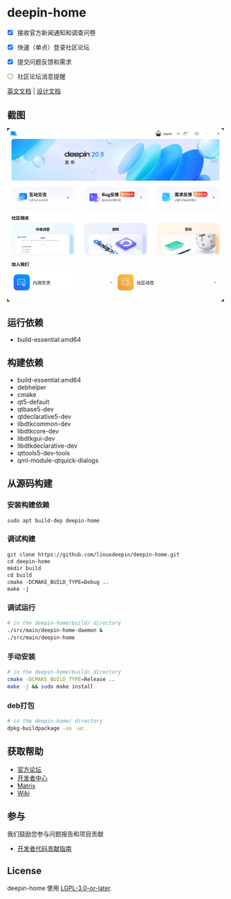 # deepin-home

- [x] 接收官方新闻通知和调查问卷

- [x] 快速（单点）登录社区论坛

- [x] 提交问题反馈和需求

- [ ] 社区论坛消息提醒

[英文文档](README.md) |
[设计文档](docs/design.zh_CN.md)

## 截图

![Screenshot](docs/screenshots/home_zh.webp)

## 运行依赖

- build-essential:amd64

## 构建依赖

- build-essential:amd64
- debhelper
- cmake
- qt5-default
- qtbase5-dev
- qtdeclarative5-dev
- libdtkcommon-dev
- libdtkcore-dev
- libdtkgui-dev
- libdtkdeclarative-dev
- qttools5-dev-tools
- qml-module-qtquick-dialogs

## 从源码构建

### 安装构建依赖

```shell
sudo apt build-dep deepin-home
```

### 调试构建

```shell
git clone https://github.com/linuxdeepin/deepin-home.git
cd deepin-home
mkdir build
cd build
cmake -DCMAKE_BUILD_TYPE=Debug ..
make -j
```

### 调试运行

```sh
# in the deepin-home/build/ directory
./src/main/deepin-home-daemon &
./src/main/deepin-home
```

### 手动安装

```sh
# in the deepin-home/build/ directory
cmake -DCMAKE_BUILD_TYPE=Release ..
make -j && sudo make install
```

### deb打包

```sh
# in the deepin-home/ directory
dpkg-buildpackage -us -uc
```

## 获取帮助

- [官方论坛](https://bbs.deepin.org/)
- [开发者中心](https://github.com/linuxdeepin/developer-center)
- [Matrix](https://matrix.to/#/#deepin:matrix.org)
- [Wiki](https://wiki.deepin.org/)

## 参与

我们鼓励您参与问题报告和项目贡献

- [开发者代码贡献指南](https://github.com/linuxdeepin/developer-center/wiki/Contribution-Guidelines-for-Developers)

## License

deepin-home 使用 [LGPL-3.0-or-later](LICENSE).
